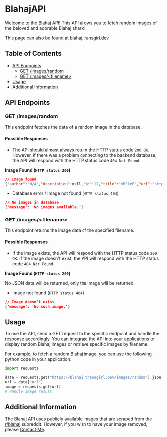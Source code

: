 # BlahajAPI

Welcome to the Blahaj API! This API allows you to fetch random images of the beloved and adorable Blahaj shark!

This page can also be found at [blahaj.transgirl.dev](https://blahaj.transgirl.dev)

## Table of Contents

- [API Endpoints](#api-endpoints)
  - [GET /images/random](#get-imagesrandom)
  - [GET /images/&lt;filename&gt;](#get-imagesfilename)
- [Usage](#usage)
- [Additional Information](#additional-information)

## API Endpoints

### GET /images/random

This endpoint fetches the data of a random image in the database.

#### Possible Responses

- The API should almost always return the HTTP status code `200 OK`. However, if there was a problem connecting to the backend database, the API will respond with the HTTP status code `404 Not Found`.

**Image Found (`HTTP status 200`)**

```json
// Image found
{"author":"N/A","description":null,"id":17,"title":"vMEkeP","url":"https://blahaj.transgirl.dev/images/vMEkeP"}
```

- Database error / Image not found (`HTTP status 404`)

```json
// No images in database
{'message': 'No images available.'}
```

### GET /images/&lt;filename&gt;

This endpoint returns the image data of the specified filename.

#### Possible Responses

- If the image exists, the API will respond with the HTTP status code `200 OK`. If the image doesn't exist, the API will respond with the HTTP status code `404 Not Found`.

**Image Found (`HTTP status 200`)**

No JSON data will be returned, only the image will be returned.

- Image not found (`HTTP status 404`)

```json
// Image doesn't exist
{'message': 'No such image.'}
```

## Usage

To use the API, send a GET request to the specific endpoint and handle the response accordingly. You can integrate the API into your applications to display random Blahaj images or retrieve specific images by filename.

For example, to fetch a random Blahaj image, you can use the following python code in your application:

```python
import requests

data = requests.get("https://blahaj.transgirl.dev/images/random").json()
url = data["url"]
image = requests.get(url)
# Handle image result
```

## Additional Information

The Blahaj API uses publicly available images that are scraped from the [r/blahaj](https://www.reddit.com/r/blahaj) subreddit. However, if you wish to have your image removed, please [Contact Me](https://transgirl.dev/contact).
